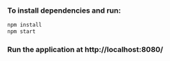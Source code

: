 ### To install dependencies and run: 
```bash
npm install
npm start
```

### Run the application at http://localhost:8080/
